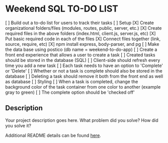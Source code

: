 # Weekend SQL TO-DO LIST

[ ] Build out a to-do list for users to track their tasks
    [ ] Setup
        [X] Create organizational folders/files (modules, routes, public, server, etc.)
        [X] Create required files in the above folders (index.html, client.js, server.js, etc)
        [X] Put basic required code in each of the files
        [X] Connect files together (link, source, require, etc)
        [X] npm install express, body-parser, and pg
        [ ] Make the data base using postico (db name = weekend-to-do-app)
    [ ] Create a front end experience that allows a user to create a task
        [ ] Created tasks should be stored in the database (SQL)
        [ ] Client-side should refresh every time you add a new task
        [ ] Each task needs to have an option to 'Complete' or 'Delete'
        [ ] Whether or not a task is complete should also be stored in the database
        [ ] Deleting a task should remove it both from the front end as well as database
    [ ] Styling
        [ ] When a task is completed, change the background color of the task container
            from one color to another (example gray to green)
        [ ] The complete option should be 'checked off'

## Description

Your project description goes here. What problem did you solve? How did you solve it?

Additional README details can be found [here](https://github.com/PrimeAcademy/readme-template/blob/master/README.md).
